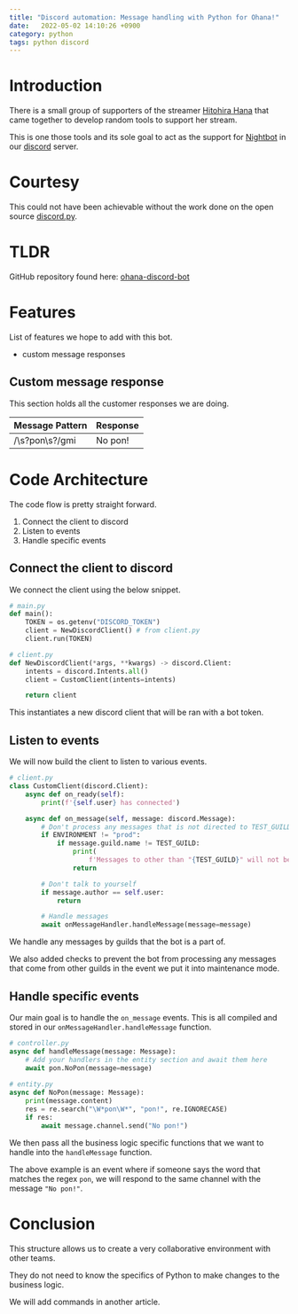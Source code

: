 ```yaml
---
title: "Discord automation: Message handling with Python for Ohana!"
date:   2022-05-02 14:10:26 +0900
category: python
tags: python discord
---
```

# Introduction
There is a small group of supporters of the streamer [Hitohira Hana](http://hitohira-hana.com/) that came together to develop random tools to support her stream.

This is one those tools and its sole goal to act as the support for [Nightbot](https://nightbot.tv/) in our [discord](https://discord.gg/kEwSAa9D) server. 

# Courtesy 
This could not have been achievable without the work done on the open source [discord.py](https://discordpy.readthedocs.io/en/stable/).

# TLDR
GitHub repository found here: [ohana-discord-bot](https://github.com/ohanagirl/ohana-discord-bot)

# Features
List of features we hope to add with this bot.
- custom message responses

## Custom message response
This section holds all the customer responses we are doing.

|Message Pattern|Response|
|-|-|
|/\s?pon\s?/gmi|No pon!|

# Code Architecture
The code flow is pretty straight forward.
1. Connect the client to discord
2. Listen to events
3. Handle specific events

## Connect the client to discord
We connect the client using the below snippet.

```python
# main.py
def main():
    TOKEN = os.getenv("DISCORD_TOKEN")
    client = NewDiscordClient() # from client.py
    client.run(TOKEN)

# client.py
def NewDiscordClient(*args, **kwargs) -> discord.Client:
    intents = discord.Intents.all()
    client = CustomClient(intents=intents)

    return client
```

This instantiates a new discord client that will be ran with a bot token.

## Listen to events
We will now build the client to listen to various events. 

```python
# client.py
class CustomClient(discord.Client):
    async def on_ready(self):
        print(f'{self.user} has connected')

    async def on_message(self, message: discord.Message):
        # Don't process any messages that is not directed to TEST_GUILD
        if ENVIRONMENT != "prod":
            if message.guild.name != TEST_GUILD:
                print(
                    f'Messages to other than "{TEST_GUILD}" will not be processed in non-prod environment')
                return

        # Don't talk to yourself
        if message.author == self.user:
            return

        # Handle messages
        await onMessageHandler.handleMessage(message=message)
```

We handle any messages by guilds that the bot is a part of. 

We also added checks to prevent the bot from processing any messages that come from other guilds in the event we put it into maintenance mode.

## Handle specific events
Our main goal is to handle the `on_message` events. This is all compiled and stored in our `onMessageHandler.handleMessage` function.

```python
# controller.py
async def handleMessage(message: Message):
    # Add your handlers in the entity section and await them here
    await pon.NoPon(message=message)
    
# entity.py
async def NoPon(message: Message):
    print(message.content)
    res = re.search("\W*pon\W*", "pon!", re.IGNORECASE)
    if res:
        await message.channel.send("No pon!")
```

We then pass all the business logic specific functions that we want to handle into the `handleMessage` function.

The above example is an event where if someone says the word that matches the regex `pon`, we will respond to the same channel with the message `"No pon!"`. 

# Conclusion
This structure allows us to create a very collaborative environment with other teams. 

They do not need to know the specifics of Python to make changes to the business logic. 

We will add commands in another article.